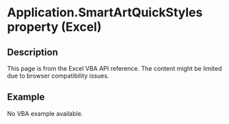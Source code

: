 # Application.SmartArtQuickStyles property (Excel)

## Description
This page is from the Excel VBA API reference. The content might be limited due to browser compatibility issues.

## Example
No VBA example available.
